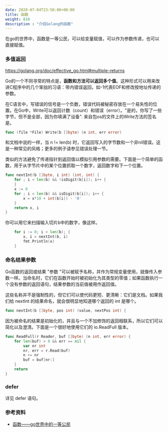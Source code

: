 ```yaml
---
date: 2020-07-04T23:50:00+08:00
title: 函数
weight: 810
description : "介绍Golang的函数"
---
```




在go的世界中，函数是一等公民，可以给变量赋值，可以作为参数传递，也可以直接赋值。

### 多值返回

https://golang.org/doc/effective_go.html#multiple-returns

Go的一个不同寻常的特点是，**函数和方法可以返回多个值**。这种形式可以用来改进C程序中的几个笨拙的习语：带内错误返回，如-1代表EOF和修改按地址传递的参数。

在C语言中，写错误的信号是一个负数，错误代码被秘密存放在一个易失性的位置。在Go中，Write可以返回计数（count）和错误（error）。"是的，你写了一些字节，但不是全部，因为你填满了设备". 来自包os的文件上的Write方法的签名是。

```go
func (file *File) Write(b []byte) (n int, err error)
```

和文档中说的一样，当 n != len(b) 时，它返回写入的字节数和一个非nil错误。这是一种常见的风格；更多的例子请参见错误处理一节。

类似的方法避免了传递指针到返回值以模拟引用参数的需要。下面是一个简单的函数，用于从字节片中的某个位置抓取一个数字，返回数字和下一个位置。

```go
func nextInt(b []byte, i int) (int, int) {
    for ; i < len(b) && !isDigit(b[i]); i++ {
    }
    x := 0
    for ; i < len(b) && isDigit(b[i]); i++ {
        x = x*10 + int(b[i]) - '0'
    }
    return x, i
}
```

你可以用它来扫描输入切片b中的数字，像这样。

```go
    for i := 0; i < len(b); {
        x, i = nextInt(b, i)
        fmt.Println(x)
    }
```


### 命名结果参数

Go函数的返回或结果 "参数 "可以被赋予名称，并作为常规变量使用，就像传入参数一样。当命名时，它们在函数开始时被初始化为其类型的零值；如果函数执行一个没有参数的返回语句，结果参数的当前值被用作返回值。

这些名称并不是强制性的，但它们可以使代码更短、更清晰：它们是文档。如果我们给 nextInt 的结果命名，就会很明显地知道哪个返回的 int 是哪个。

```go
func nextInt(b []byte, pos int) (value, nextPos int) {
```

因为被命名的结果是初始化的，并且与一个不加修饰的返回相联系，所以它们可以简化以及澄清。下面是一个很好地使用它们的 io.ReadFull 版本。

```go
func ReadFull(r Reader, buf []byte) (n int, err error) {
    for len(buf) > 0 && err == nil {
        var nr int
        nr, err = r.Read(buf)
        n += nr
        buf = buf[nr:]
    }
    return
}
```

### defer

详见 defer 语句。



### 参考资料

- [函数——go世界中的一等公民](https://segmentfault.com/a/1190000023340324)